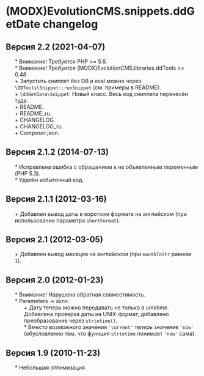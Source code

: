 # (MODX)EvolutionCMS.snippets.ddGetDate changelog


## Версия 2.2 (2021-04-07)
* \* Внимание! Требуется PHP >= 5.6.
* \* Внимание! Требуется (MODX)EvolutionCMS.libraries.ddTools >= 0.48.
* \+ Запустить сниппет без DB и eval можно через `\DDTools\Snippet::runSnippet` (см. примеры в README).
* \+ `\ddGetDate\Snippet`: Новый класс. Весь код сниппета перенесён туда.
* \+ README.
* \+ README_ru.
* \+ CHANGELOG.
* \+ CHANGELOG_ru.
* \+ Composer.json.


## Версия 2.1.2 (2014-07-13)
* \* Исправлена ошибка с обращением к не объявленным переменным (PHP 5.3).
* \* Удалён избыточный код.


## Версия 2.1.1 (2012-03-16)
* \+ Добавлен вывод даты в коротком формате на английском (при использовании параметра `shortFormat`).


## Версия 2.1 (2012-03-05)
* \+ Добавлен вывод месяцев на английском (при `monthToStr` равном `1`).


## Версия 2.0 (2012-01-23)
* \* Внимание! Нарушена обратная совместимость.
* \* Parameters → `date`:
	* \+ Дату теперь можно передавать не только в unixtime. Добавлена проверка даты на UNIX-формат, добавлено преобразование через `strtotime()`.
	* \* Вместо возможного значения `'current'` теперь значение `'now'` (обусловленно тем, что функция `strtotime` понимает `'now'` сама).


## Версия 1.9 (2010-11-23)
* \* Небольшая оптимизация.


<link rel="stylesheet" type="text/css" href="https://DivanDesign.ru/assets/files/ddMarkdown.css" />
<style>ul{list-style:none;}</style>